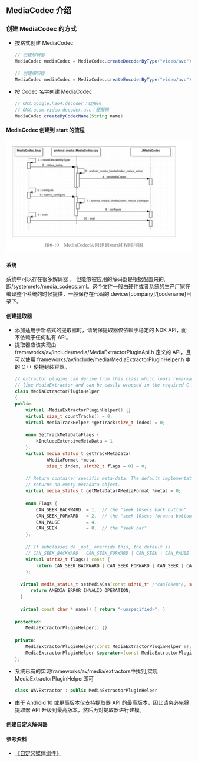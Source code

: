 ## MediaCodec 介绍

### 创建 MediaCodec 的⽅式

- 按格式创建 MediaCodec

  ```java
  // 创建解码器
  MediaCodec mediaCodec = MediaCodec.createDecoderByType("video/avc");

  // 创建编码器
  MediaCodec mediaCodec = MediaCodec.createEncoderByType("video/avc");
  ```

- 按 Codec 名字创建 MediaCodec

  ```java
  // OMX.google.h264.decoder：软解码
  // OMX.qcom.video.decoder.avc：硬解码
  MediaCodec createByCodecName(String name)
  ```

#### MediaCodec 创建到 start 的流程
  ![](./imgs/mediacodec_1.png)

#### 系统

系统中可以存在很多解码器 ， 但能够被应⽤的解码器是根据配置来的,即/system/etc/media_codecs.xml。这个⽂件⼀般由硬件或者系统的⽣产⼚家在编译整个系统的时候提供，⼀般保存在代码的 device/[company]/[codename]⽬录下。


#### 创建提取器
+ 添加适用于新格式的提取器时，请确保提取器仅依赖于稳定的 NDK API，而不依赖于任何私有 API。
+ 提取器应该实现由 frameworks/av/include/media/MediaExtractorPluginApi.h 定义的 API，且可以使用 frameworks/av/include/media/MediaExtractorPluginHelper.h 中的 C++ 便捷封装容器。
  ```C++
  // extractor plugins can derive from this class which looks remarkably
  // like MediaExtractor and can be easily wrapped in the required C API
  class MediaExtractorPluginHelper
  {
  public:
      virtual ~MediaExtractorPluginHelper() {}
      virtual size_t countTracks() = 0;
      virtual MediaTrackHelper *getTrack(size_t index) = 0; 

      enum GetTrackMetaDataFlags {
          kIncludeExtensiveMetaData = 1
      };
      virtual media_status_t getTrackMetaData(
              AMediaFormat *meta,
              size_t index, uint32_t flags = 0) = 0;  

      // Return container specific meta-data. The default implementation
      // returns an empty metadata object.
      virtual media_status_t getMetaData(AMediaFormat *meta) = 0; 

      enum Flags {
          CAN_SEEK_BACKWARD  = 1,  // the "seek 10secs back button"
          CAN_SEEK_FORWARD   = 2,  // the "seek 10secs forward button"
          CAN_PAUSE          = 4,
          CAN_SEEK           = 8,  // the "seek bar"
      };  

      // If subclasses do _not_ override this, the default is
      // CAN_SEEK_BACKWARD | CAN_SEEK_FORWARD | CAN_SEEK | CAN_PAUSE
      virtual uint32_t flags() const {
          return CAN_SEEK_BACKWARD | CAN_SEEK_FORWARD | CAN_SEEK | CAN_PAUSE;
      };

    virtual media_status_t setMediaCas(const uint8_t* /*casToken*/, size_t /*size*/) {
        return AMEDIA_ERROR_INVALID_OPERATION;
    }

    virtual const char * name() { return "<unspecified>"; }

  protected:
      MediaExtractorPluginHelper() {}

  private:
      MediaExtractorPluginHelper(const MediaExtractorPluginHelper &);
      MediaExtractorPluginHelper &operator=(const MediaExtractorPluginHelper &);
  };
  ```
+ 系统已有的实现frameworks/av/media/extractors中找到,实现MediaExtractorPluginHelper即可
  ```C++
  class WAVExtractor : public MediaExtractorPluginHelper 
  ```
+ 由于 Android 10 或更高版本仅支持提取器 API 的最高版本，因此请务必先将提取器 API 升级到最高版本，然后再对提取器进行建模。

#### 创建自定义解码器


#### 参考资料

- [《自定义媒体组件》](https://source.android.com/docs/core/media/updatable-media?hl=zh-cn)

